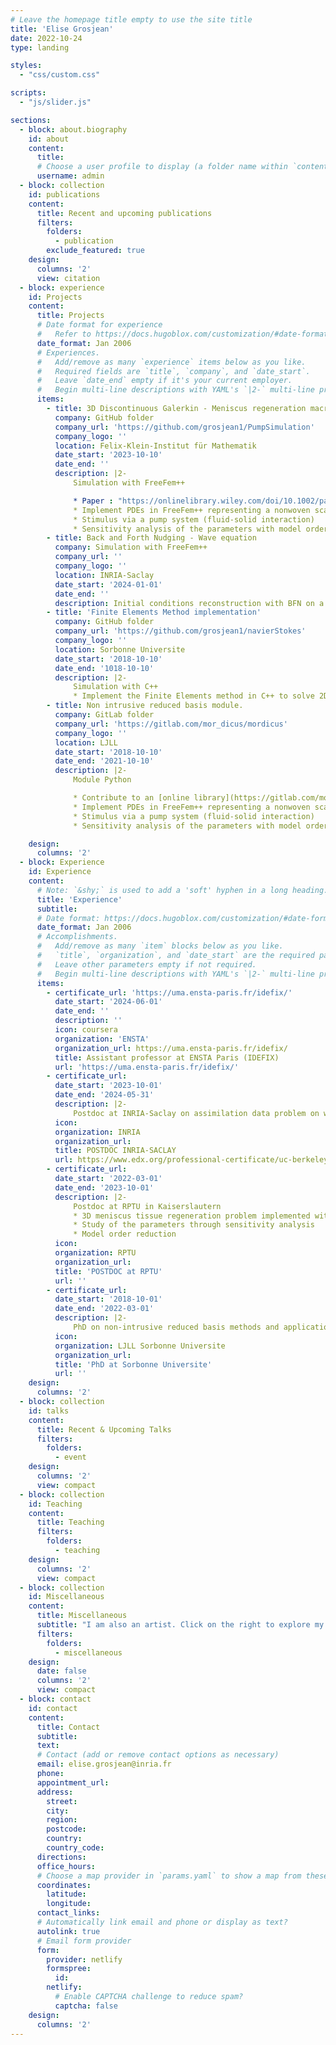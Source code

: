 ```yaml
---
# Leave the homepage title empty to use the site title
title: 'Elise Grosjean'
date: 2022-10-24
type: landing

styles:
  - "css/custom.css"

scripts:
  - "js/slider.js"

sections:
  - block: about.biography
    id: about
    content:
      title: 
      # Choose a user profile to display (a folder name within `content/authors/`)
      username: admin
  - block: collection
    id: publications
    content:
      title: Recent and upcoming publications
      filters:
        folders:
          - publication
        exclude_featured: true
    design:
      columns: '2'
      view: citation
  - block: experience
    id: Projects      
    content:
      title: Projects
      # Date format for experience
      #   Refer to https://docs.hugoblox.com/customization/#date-format
      date_format: Jan 2006
      # Experiences.
      #   Add/remove as many `experience` items below as you like.
      #   Required fields are `title`, `company`, and `date_start`.
      #   Leave `date_end` empty if it's your current employer.
      #   Begin multi-line descriptions with YAML's `|2-` multi-line prefix.
      items:
        - title: 3D Discontinuous Galerkin - Meniscus regeneration macroscopic model simulation
          company: GitHub folder
          company_url: 'https://github.com/grosjean1/PumpSimulation'
          company_logo: ''
          location: Felix-Klein-Institut für Mathematik
          date_start: '2023-10-10'
          date_end: ''
          description: |2-
              Simulation with FreeFem++

              * Paper : "https://onlinelibrary.wiley.com/doi/10.1002/pamm.202300261?af=R"
              * Implement PDEs in FreeFem++ representing a nonwoven scaffold in a novel 3D printed perfusion chamber which is integrated in a bioreactor that allows in-vitro investigations of scaffolds in interaction with chondrocytes and adipose tissue-derived stem cells
              * Stimulus via a pump system (fluid-solid interaction)
              * Sensitivity analysis of the parameters with model order reduction techniques (compared to real data)
        - title: Back and Forth Nudging - Wave equation
          company: Simulation with FreeFem++
          company_url: ''
          company_logo: ''
          location: INRIA-Saclay
          date_start: '2024-01-01'
          date_end: ''
          description: Initial conditions reconstruction with BFN on a bounded domain [0,1] with Dirichlet bnd conditions, FEM P1 and Newmark scheme for time. [Video in 1D](media/Wave1D.gif) with an observation of the measurements between [0,0.2] and [0.8,1].
        - title: 'Finite Elements Method implementation'
          company: GitHub folder
          company_url: 'https://github.com/grosjean1/navierStokes'
          company_logo: ''
          location: Sorbonne Universite
          date_start: '2018-10-10'
          date_end: '1018-10-10'
          description: |2-
              Simulation with C++
              * Implement the Finite Elements method in C++ to solve 2D Navier-Stokes equation in a channel [Video in 2D](media/LJLL.mp4)
        - title: Non intrusive reduced basis module.
          company: GitLab folder
          company_url: 'https://gitlab.com/mor_dicus/mordicus'
          company_logo: ''
          location: LJLL
          date_start: '2018-10-10'
          date_end: '2021-10-10'
          description: |2-
              Module Python

              * Contribute to an [online library](https://gitlab.com/mor_dicus/mordicus) with EDF and other partners on non intrusive reduced basis method in Python and C++.
              * Implement PDEs in FreeFem++ representing a nonwoven scaffold in a novel 3D printed perfusion chamber which is integrated in a bioreactor that allows in-vitro investigations of scaffolds in interaction with chondrocytes and adipose tissue-derived stem cells
              * Stimulus via a pump system (fluid-solid interaction)
              * Sensitivity analysis of the parameters with model order reduction techniques (compared to real data)

    design:
      columns: '2'
  - block: Experience
    id: Experience
    content:
      # Note: `&shy;` is used to add a 'soft' hyphen in a long heading.
      title: 'Experience'
      subtitle:
      # Date format: https://docs.hugoblox.com/customization/#date-format
      date_format: Jan 2006
      # Accomplishments.
      #   Add/remove as many `item` blocks below as you like.
      #   `title`, `organization`, and `date_start` are the required parameters.
      #   Leave other parameters empty if not required.
      #   Begin multi-line descriptions with YAML's `|2-` multi-line prefix.
      items:
        - certificate_url: 'https://uma.ensta-paris.fr/idefix/'
          date_start: '2024-06-01'
          date_end: ''
          description: ''
          icon: coursera
          organization: 'ENSTA'
          organization_url: https://uma.ensta-paris.fr/idefix/
          title: Assistant professor at ENSTA Paris (IDEFIX)
          url: 'https://uma.ensta-paris.fr/idefix/'
        - certificate_url: 
          date_start: '2023-10-01'
          date_end: '2024-05-31'
          description: |2-
              Postdoc at INRIA-Saclay on assimilation data problem on wave parameter/initial condition reconstruction with back and forth nudging algorithm 
          icon: 
          organization: INRIA
          organization_url: 
          title: POSTDOC INRIA-SACLAY
          url: https://www.edx.org/professional-certificate/uc-berkeleyx-blockchain-fundamentals
        - certificate_url: 
          date_start: '2022-03-01'
          date_end: '2023-10-01'
          description: |2-
              Postdoc at RPTU in Kaiserslautern
              * 3D meniscus tissue regeneration problem implemented with FreeFem++
              * Study of the parameters through sensitivity analysis
              * Model order reduction
          icon: 
          organization: RPTU
          organization_url: 
          title: 'POSTDOC at RPTU'
          url: ''
        - certificate_url: 
          date_start: '2018-10-01'
          date_end: '2022-03-01'
          description: |2-
              PhD on non-intrusive reduced basis methods and application to offshore wind farms.
          icon: 
          organization: LJLL Sorbonne Universite
          organization_url: 
          title: 'PhD at Sorbonne Universite'
          url: ''	  
    design:
      columns: '2'
  - block: collection
    id: talks
    content:
      title: Recent & Upcoming Talks
      filters:
        folders:
          - event
    design:
      columns: '2'
      view: compact
  - block: collection
    id: Teaching
    content:
      title: Teaching
      filters:
        folders:
          - teaching
    design:
      columns: '2'
      view: compact
  - block: collection
    id: Miscellaneous
    content:
      title: Miscellaneous 
      subtitle: "I am also an artist. Click on the right to explore my drawings/paintings"
      filters:
        folders:
          - miscellaneous
    design:
      date: false
      columns: '2'
      view: compact
  - block: contact
    id: contact
    content:
      title: Contact
      subtitle:
      text: 
      # Contact (add or remove contact options as necessary)
      email: elise.grosjean@inria.fr
      phone: 
      appointment_url: 
      address:
        street: 
        city: 
        region: 
        postcode: 
        country: 
        country_code: 
      directions: 
      office_hours:
      # Choose a map provider in `params.yaml` to show a map from these coordinates
      coordinates:
        latitude: 
        longitude: 
      contact_links:
      # Automatically link email and phone or display as text?
      autolink: true
      # Email form provider
      form:
        provider: netlify
        formspree:
          id:
        netlify:
          # Enable CAPTCHA challenge to reduce spam?
          captcha: false
    design:
      columns: '2'
---
```

